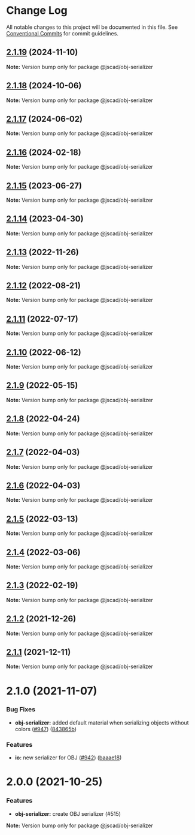 # Change Log

All notable changes to this project will be documented in this file.
See [Conventional Commits](https://conventionalcommits.org) for commit guidelines.

## [2.1.19](https://github.com/jscad/OpenJSCAD.org/compare/@jscad/obj-serializer@2.1.18...@jscad/obj-serializer@2.1.19) (2024-11-10)

**Note:** Version bump only for package @jscad/obj-serializer





## [2.1.18](https://github.com/jscad/OpenJSCAD.org/compare/@jscad/obj-serializer@2.1.17...@jscad/obj-serializer@2.1.18) (2024-10-06)

**Note:** Version bump only for package @jscad/obj-serializer





## [2.1.17](https://github.com/jscad/OpenJSCAD.org/compare/@jscad/obj-serializer@2.1.16...@jscad/obj-serializer@2.1.17) (2024-06-02)

**Note:** Version bump only for package @jscad/obj-serializer





## [2.1.16](https://github.com/jscad/OpenJSCAD.org/compare/@jscad/obj-serializer@2.1.15...@jscad/obj-serializer@2.1.16) (2024-02-18)

**Note:** Version bump only for package @jscad/obj-serializer





## [2.1.15](https://github.com/jscad/OpenJSCAD.org/compare/@jscad/obj-serializer@2.1.14...@jscad/obj-serializer@2.1.15) (2023-06-27)

**Note:** Version bump only for package @jscad/obj-serializer





## [2.1.14](https://github.com/jscad/OpenJSCAD.org/compare/@jscad/obj-serializer@2.1.13...@jscad/obj-serializer@2.1.14) (2023-04-30)

**Note:** Version bump only for package @jscad/obj-serializer





## [2.1.13](https://github.com/jscad/OpenJSCAD.org/compare/@jscad/obj-serializer@2.1.12...@jscad/obj-serializer@2.1.13) (2022-11-26)

**Note:** Version bump only for package @jscad/obj-serializer





## [2.1.12](https://github.com/jscad/OpenJSCAD.org/compare/@jscad/obj-serializer@2.1.11...@jscad/obj-serializer@2.1.12) (2022-08-21)

**Note:** Version bump only for package @jscad/obj-serializer





## [2.1.11](https://github.com/jscad/OpenJSCAD.org/compare/@jscad/obj-serializer@2.1.10...@jscad/obj-serializer@2.1.11) (2022-07-17)

**Note:** Version bump only for package @jscad/obj-serializer





## [2.1.10](https://github.com/jscad/OpenJSCAD.org/compare/@jscad/obj-serializer@2.1.9...@jscad/obj-serializer@2.1.10) (2022-06-12)

**Note:** Version bump only for package @jscad/obj-serializer





## [2.1.9](https://github.com/jscad/OpenJSCAD.org/compare/@jscad/obj-serializer@2.1.8...@jscad/obj-serializer@2.1.9) (2022-05-15)

**Note:** Version bump only for package @jscad/obj-serializer





## [2.1.8](https://github.com/jscad/OpenJSCAD.org/compare/@jscad/obj-serializer@2.1.7...@jscad/obj-serializer@2.1.8) (2022-04-24)

**Note:** Version bump only for package @jscad/obj-serializer





## [2.1.7](https://github.com/jscad/OpenJSCAD.org/compare/@jscad/obj-serializer@2.1.6...@jscad/obj-serializer@2.1.7) (2022-04-03)

**Note:** Version bump only for package @jscad/obj-serializer





## [2.1.6](https://github.com/jscad/OpenJSCAD.org/compare/@jscad/obj-serializer@2.1.5...@jscad/obj-serializer@2.1.6) (2022-04-03)

**Note:** Version bump only for package @jscad/obj-serializer





## [2.1.5](https://github.com/jscad/OpenJSCAD.org/compare/@jscad/obj-serializer@2.1.4...@jscad/obj-serializer@2.1.5) (2022-03-13)

**Note:** Version bump only for package @jscad/obj-serializer





## [2.1.4](https://github.com/jscad/OpenJSCAD.org/compare/@jscad/obj-serializer@2.1.3...@jscad/obj-serializer@2.1.4) (2022-03-06)

**Note:** Version bump only for package @jscad/obj-serializer





## [2.1.3](https://github.com/jscad/OpenJSCAD.org/compare/@jscad/obj-serializer@2.1.2...@jscad/obj-serializer@2.1.3) (2022-02-19)

**Note:** Version bump only for package @jscad/obj-serializer





## [2.1.2](https://github.com/jscad/OpenJSCAD.org/compare/@jscad/obj-serializer@2.1.1...@jscad/obj-serializer@2.1.2) (2021-12-26)

**Note:** Version bump only for package @jscad/obj-serializer





## [2.1.1](https://github.com/jscad/OpenJSCAD.org/compare/@jscad/obj-serializer@2.1.0...@jscad/obj-serializer@2.1.1) (2021-12-11)

**Note:** Version bump only for package @jscad/obj-serializer





# 2.1.0 (2021-11-07)


### Bug Fixes

* **obj-serializer:** added default material when serializing objects without colors ([#947](https://github.com/jscad/OpenJSCAD.org/issues/947)) ([843865b](https://github.com/jscad/OpenJSCAD.org/commit/843865b94f4d348ea67523b6d442f9c562bef021))


### Features

* **io:** new serializer for OBJ ([#942](https://github.com/jscad/OpenJSCAD.org/issues/942)) ([baaae18](https://github.com/jscad/OpenJSCAD.org/commit/baaae18ad55252ec71b074bd85dea7d137a22eb8))





# 2.0.0 (2021-10-25)

### Features

* **obj-serializer:** create OBJ serializer (#515)





**Note:** Version bump only for package @jscad/obj-serializer
